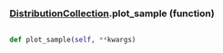### [DistributionCollection](DistributionCollection.md).plot_sample (function)


```py

def plot_sample(self, **kwargs)

```



